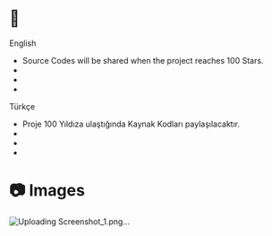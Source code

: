 # 📝 

English
- Source Codes will be shared when the project reaches 100 Stars.
- 
- 
- 

Türkçe
- Proje 100 Yıldıza ulaştığında Kaynak Kodları paylaşılacaktır.
- 
- 
- 


# 📷 Images

![Uploading Screenshot_1.png…]()
